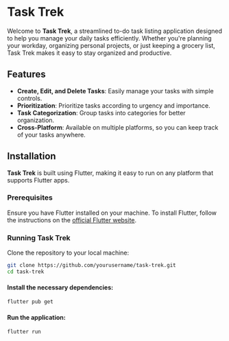 # Task Trek

Welcome to **Task Trek**, a streamlined to-do task listing application designed to help you manage your daily tasks efficiently. Whether you're planning your workday, organizing personal projects, or just keeping a grocery list, Task Trek makes it easy to stay organized and productive.

## Features

- **Create, Edit, and Delete Tasks**: Easily manage your tasks with simple controls.
- **Prioritization**: Prioritize tasks according to urgency and importance.
- **Task Categorization**: Group tasks into categories for better organization.
- **Cross-Platform**: Available on multiple platforms, so you can keep track of your tasks anywhere.

## Installation

**Task Trek** is built using Flutter, making it easy to run on any platform that supports Flutter apps.

### Prerequisites

Ensure you have Flutter installed on your machine. To install Flutter, follow the instructions on the [official Flutter website](https://flutter.dev/docs/get-started/install).

### Running Task Trek

Clone the repository to your local machine:

```bash
git clone https://github.com/yourusername/task-trek.git
cd task-trek
```
#### Install the necessary dependencies:

```bash
flutter pub get
```

#### Run the application:
```bash
flutter run
```